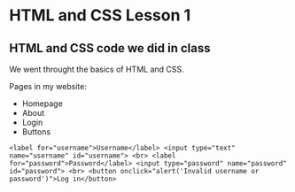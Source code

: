 # HTML and CSS Lesson 1
## HTML and CSS code we did in class

We went throught the basics of HTML and CSS.

Pages in my website:
- Homepage
- About
- Login
- Buttons

`<label for="username">Username</label>
    <input type="text" name="username" id="username"> <br>
    <label for="password">Password</label>
    <input type="password" name="password" id="password"> <br>
    <button onclick="alert('Invalid username or password')">Log in</button>`